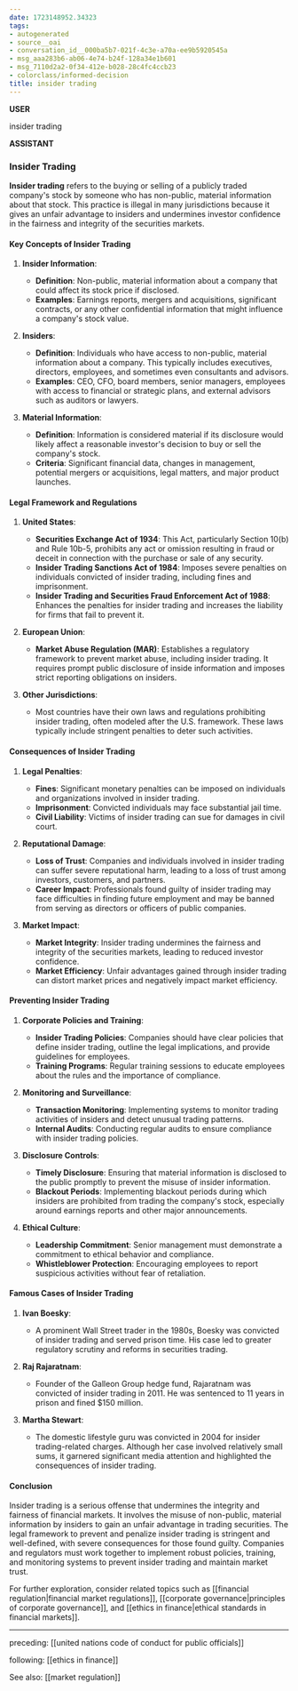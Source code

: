 ```yaml
---
date: 1723148952.34323
tags:
- autogenerated
- source__oai
- conversation_id__000ba5b7-021f-4c3e-a70a-ee9b5920545a
- msg_aaa283b6-ab06-4e74-b24f-128a34e1b601
- msg_7110d2a2-0f34-412e-b028-28c4fc4ccb23
- colorclass/informed-decision
title: insider trading
---
```


**USER**

insider trading


**ASSISTANT**

### Insider Trading

**Insider trading** refers to the buying or selling of a publicly traded company's stock by someone who has non-public, material information about that stock. This practice is illegal in many jurisdictions because it gives an unfair advantage to insiders and undermines investor confidence in the fairness and integrity of the securities markets.

#### Key Concepts of Insider Trading

1. **Insider Information**:
   - **Definition**: Non-public, material information about a company that could affect its stock price if disclosed.
   - **Examples**: Earnings reports, mergers and acquisitions, significant contracts, or any other confidential information that might influence a company's stock value.

2. **Insiders**:
   - **Definition**: Individuals who have access to non-public, material information about a company. This typically includes executives, directors, employees, and sometimes even consultants and advisors.
   - **Examples**: CEO, CFO, board members, senior managers, employees with access to financial or strategic plans, and external advisors such as auditors or lawyers.

3. **Material Information**:
   - **Definition**: Information is considered material if its disclosure would likely affect a reasonable investor's decision to buy or sell the company's stock.
   - **Criteria**: Significant financial data, changes in management, potential mergers or acquisitions, legal matters, and major product launches.

#### Legal Framework and Regulations

1. **United States**:
   - **Securities Exchange Act of 1934**: This Act, particularly Section 10(b) and Rule 10b-5, prohibits any act or omission resulting in fraud or deceit in connection with the purchase or sale of any security.
   - **Insider Trading Sanctions Act of 1984**: Imposes severe penalties on individuals convicted of insider trading, including fines and imprisonment.
   - **Insider Trading and Securities Fraud Enforcement Act of 1988**: Enhances the penalties for insider trading and increases the liability for firms that fail to prevent it.

2. **European Union**:
   - **Market Abuse Regulation (MAR)**: Establishes a regulatory framework to prevent market abuse, including insider trading. It requires prompt public disclosure of inside information and imposes strict reporting obligations on insiders.

3. **Other Jurisdictions**:
   - Most countries have their own laws and regulations prohibiting insider trading, often modeled after the U.S. framework. These laws typically include stringent penalties to deter such activities.

#### Consequences of Insider Trading

1. **Legal Penalties**:
   - **Fines**: Significant monetary penalties can be imposed on individuals and organizations involved in insider trading.
   - **Imprisonment**: Convicted individuals may face substantial jail time.
   - **Civil Liability**: Victims of insider trading can sue for damages in civil court.

2. **Reputational Damage**:
   - **Loss of Trust**: Companies and individuals involved in insider trading can suffer severe reputational harm, leading to a loss of trust among investors, customers, and partners.
   - **Career Impact**: Professionals found guilty of insider trading may face difficulties in finding future employment and may be banned from serving as directors or officers of public companies.

3. **Market Impact**:
   - **Market Integrity**: Insider trading undermines the fairness and integrity of the securities markets, leading to reduced investor confidence.
   - **Market Efficiency**: Unfair advantages gained through insider trading can distort market prices and negatively impact market efficiency.

#### Preventing Insider Trading

1. **Corporate Policies and Training**:
   - **Insider Trading Policies**: Companies should have clear policies that define insider trading, outline the legal implications, and provide guidelines for employees.
   - **Training Programs**: Regular training sessions to educate employees about the rules and the importance of compliance.

2. **Monitoring and Surveillance**:
   - **Transaction Monitoring**: Implementing systems to monitor trading activities of insiders and detect unusual trading patterns.
   - **Internal Audits**: Conducting regular audits to ensure compliance with insider trading policies.

3. **Disclosure Controls**:
   - **Timely Disclosure**: Ensuring that material information is disclosed to the public promptly to prevent the misuse of insider information.
   - **Blackout Periods**: Implementing blackout periods during which insiders are prohibited from trading the company's stock, especially around earnings reports and other major announcements.

4. **Ethical Culture**:
   - **Leadership Commitment**: Senior management must demonstrate a commitment to ethical behavior and compliance.
   - **Whistleblower Protection**: Encouraging employees to report suspicious activities without fear of retaliation.

#### Famous Cases of Insider Trading

1. **Ivan Boesky**:
   - A prominent Wall Street trader in the 1980s, Boesky was convicted of insider trading and served prison time. His case led to greater regulatory scrutiny and reforms in securities trading.

2. **Raj Rajaratnam**:
   - Founder of the Galleon Group hedge fund, Rajaratnam was convicted of insider trading in 2011. He was sentenced to 11 years in prison and fined $150 million.

3. **Martha Stewart**:
   - The domestic lifestyle guru was convicted in 2004 for insider trading-related charges. Although her case involved relatively small sums, it garnered significant media attention and highlighted the consequences of insider trading.

#### Conclusion

Insider trading is a serious offense that undermines the integrity and fairness of financial markets. It involves the misuse of non-public, material information by insiders to gain an unfair advantage in trading securities. The legal framework to prevent and penalize insider trading is stringent and well-defined, with severe consequences for those found guilty. Companies and regulators must work together to implement robust policies, training, and monitoring systems to prevent insider trading and maintain market trust.

For further exploration, consider related topics such as [[financial regulation|financial market regulations]], [[corporate governance|principles of corporate governance]], and [[ethics in finance|ethical standards in financial markets]].


---

preceding: [[united nations code of conduct for public officials]]  


following: [[ethics in finance]]

See also: [[market regulation]]